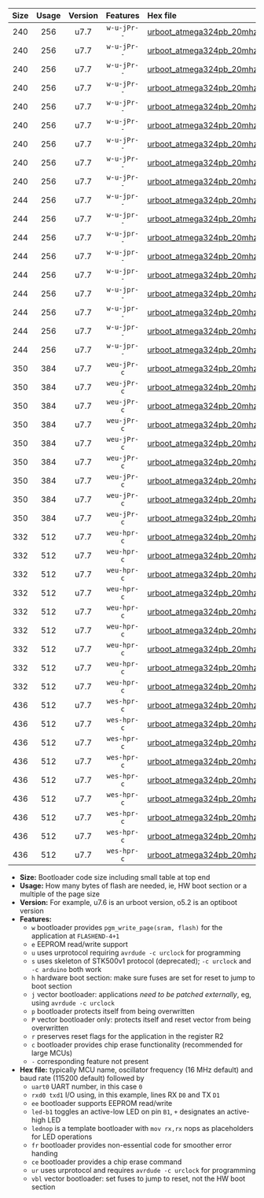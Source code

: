 |Size|Usage|Version|Features|Hex file|
|:-:|:-:|:-:|:-:|:--|
|240|256|u7.7|`w-u-jPr--`|[urboot_atmega324pb_20mhz_115200bps_uart0_rxd0_txd1_led+b0_ur_vbl.hex](https://raw.githubusercontent.com/stefanrueger/urboot.hex/main/mcus/atmega324pb/fcpu_20mhz/115200_bps/urboot_atmega324pb_20mhz_115200bps_uart0_rxd0_txd1_led+b0_ur_vbl.hex)|
|240|256|u7.7|`w-u-jPr--`|[urboot_atmega324pb_20mhz_115200bps_uart0_rxd0_txd1_led+b7_ur_vbl.hex](https://raw.githubusercontent.com/stefanrueger/urboot.hex/main/mcus/atmega324pb/fcpu_20mhz/115200_bps/urboot_atmega324pb_20mhz_115200bps_uart0_rxd0_txd1_led+b7_ur_vbl.hex)|
|240|256|u7.7|`w-u-jPr--`|[urboot_atmega324pb_20mhz_115200bps_uart0_rxd0_txd1_lednop_ur_vbl.hex](https://raw.githubusercontent.com/stefanrueger/urboot.hex/main/mcus/atmega324pb/fcpu_20mhz/115200_bps/urboot_atmega324pb_20mhz_115200bps_uart0_rxd0_txd1_lednop_ur_vbl.hex)|
|240|256|u7.7|`w-u-jPr--`|[urboot_atmega324pb_20mhz_115200bps_uart1_rxd2_txd3_led+b0_ur_vbl.hex](https://raw.githubusercontent.com/stefanrueger/urboot.hex/main/mcus/atmega324pb/fcpu_20mhz/115200_bps/urboot_atmega324pb_20mhz_115200bps_uart1_rxd2_txd3_led+b0_ur_vbl.hex)|
|240|256|u7.7|`w-u-jPr--`|[urboot_atmega324pb_20mhz_115200bps_uart1_rxd2_txd3_led+b7_ur_vbl.hex](https://raw.githubusercontent.com/stefanrueger/urboot.hex/main/mcus/atmega324pb/fcpu_20mhz/115200_bps/urboot_atmega324pb_20mhz_115200bps_uart1_rxd2_txd3_led+b7_ur_vbl.hex)|
|240|256|u7.7|`w-u-jPr--`|[urboot_atmega324pb_20mhz_115200bps_uart1_rxd2_txd3_lednop_ur_vbl.hex](https://raw.githubusercontent.com/stefanrueger/urboot.hex/main/mcus/atmega324pb/fcpu_20mhz/115200_bps/urboot_atmega324pb_20mhz_115200bps_uart1_rxd2_txd3_lednop_ur_vbl.hex)|
|240|256|u7.7|`w-u-jPr--`|[urboot_atmega324pb_20mhz_115200bps_uart2_rxe2_txe3_led+b0_ur_vbl.hex](https://raw.githubusercontent.com/stefanrueger/urboot.hex/main/mcus/atmega324pb/fcpu_20mhz/115200_bps/urboot_atmega324pb_20mhz_115200bps_uart2_rxe2_txe3_led+b0_ur_vbl.hex)|
|240|256|u7.7|`w-u-jPr--`|[urboot_atmega324pb_20mhz_115200bps_uart2_rxe2_txe3_led+b7_ur_vbl.hex](https://raw.githubusercontent.com/stefanrueger/urboot.hex/main/mcus/atmega324pb/fcpu_20mhz/115200_bps/urboot_atmega324pb_20mhz_115200bps_uart2_rxe2_txe3_led+b7_ur_vbl.hex)|
|240|256|u7.7|`w-u-jPr--`|[urboot_atmega324pb_20mhz_115200bps_uart2_rxe2_txe3_lednop_ur_vbl.hex](https://raw.githubusercontent.com/stefanrueger/urboot.hex/main/mcus/atmega324pb/fcpu_20mhz/115200_bps/urboot_atmega324pb_20mhz_115200bps_uart2_rxe2_txe3_lednop_ur_vbl.hex)|
|244|256|u7.7|`w-u-jpr--`|[urboot_atmega324pb_20mhz_115200bps_uart0_rxd0_txd1_led+b0_fr_ur_vbl.hex](https://raw.githubusercontent.com/stefanrueger/urboot.hex/main/mcus/atmega324pb/fcpu_20mhz/115200_bps/urboot_atmega324pb_20mhz_115200bps_uart0_rxd0_txd1_led+b0_fr_ur_vbl.hex)|
|244|256|u7.7|`w-u-jpr--`|[urboot_atmega324pb_20mhz_115200bps_uart0_rxd0_txd1_led+b7_fr_ur_vbl.hex](https://raw.githubusercontent.com/stefanrueger/urboot.hex/main/mcus/atmega324pb/fcpu_20mhz/115200_bps/urboot_atmega324pb_20mhz_115200bps_uart0_rxd0_txd1_led+b7_fr_ur_vbl.hex)|
|244|256|u7.7|`w-u-jpr--`|[urboot_atmega324pb_20mhz_115200bps_uart0_rxd0_txd1_lednop_fr_ur_vbl.hex](https://raw.githubusercontent.com/stefanrueger/urboot.hex/main/mcus/atmega324pb/fcpu_20mhz/115200_bps/urboot_atmega324pb_20mhz_115200bps_uart0_rxd0_txd1_lednop_fr_ur_vbl.hex)|
|244|256|u7.7|`w-u-jpr--`|[urboot_atmega324pb_20mhz_115200bps_uart1_rxd2_txd3_led+b0_fr_ur_vbl.hex](https://raw.githubusercontent.com/stefanrueger/urboot.hex/main/mcus/atmega324pb/fcpu_20mhz/115200_bps/urboot_atmega324pb_20mhz_115200bps_uart1_rxd2_txd3_led+b0_fr_ur_vbl.hex)|
|244|256|u7.7|`w-u-jpr--`|[urboot_atmega324pb_20mhz_115200bps_uart1_rxd2_txd3_led+b7_fr_ur_vbl.hex](https://raw.githubusercontent.com/stefanrueger/urboot.hex/main/mcus/atmega324pb/fcpu_20mhz/115200_bps/urboot_atmega324pb_20mhz_115200bps_uart1_rxd2_txd3_led+b7_fr_ur_vbl.hex)|
|244|256|u7.7|`w-u-jpr--`|[urboot_atmega324pb_20mhz_115200bps_uart1_rxd2_txd3_lednop_fr_ur_vbl.hex](https://raw.githubusercontent.com/stefanrueger/urboot.hex/main/mcus/atmega324pb/fcpu_20mhz/115200_bps/urboot_atmega324pb_20mhz_115200bps_uart1_rxd2_txd3_lednop_fr_ur_vbl.hex)|
|244|256|u7.7|`w-u-jpr--`|[urboot_atmega324pb_20mhz_115200bps_uart2_rxe2_txe3_led+b0_fr_ur_vbl.hex](https://raw.githubusercontent.com/stefanrueger/urboot.hex/main/mcus/atmega324pb/fcpu_20mhz/115200_bps/urboot_atmega324pb_20mhz_115200bps_uart2_rxe2_txe3_led+b0_fr_ur_vbl.hex)|
|244|256|u7.7|`w-u-jpr--`|[urboot_atmega324pb_20mhz_115200bps_uart2_rxe2_txe3_led+b7_fr_ur_vbl.hex](https://raw.githubusercontent.com/stefanrueger/urboot.hex/main/mcus/atmega324pb/fcpu_20mhz/115200_bps/urboot_atmega324pb_20mhz_115200bps_uart2_rxe2_txe3_led+b7_fr_ur_vbl.hex)|
|244|256|u7.7|`w-u-jpr--`|[urboot_atmega324pb_20mhz_115200bps_uart2_rxe2_txe3_lednop_fr_ur_vbl.hex](https://raw.githubusercontent.com/stefanrueger/urboot.hex/main/mcus/atmega324pb/fcpu_20mhz/115200_bps/urboot_atmega324pb_20mhz_115200bps_uart2_rxe2_txe3_lednop_fr_ur_vbl.hex)|
|350|384|u7.7|`weu-jPr-c`|[urboot_atmega324pb_20mhz_115200bps_uart0_rxd0_txd1_ee_led+b0_fr_ce_ur_vbl.hex](https://raw.githubusercontent.com/stefanrueger/urboot.hex/main/mcus/atmega324pb/fcpu_20mhz/115200_bps/urboot_atmega324pb_20mhz_115200bps_uart0_rxd0_txd1_ee_led+b0_fr_ce_ur_vbl.hex)|
|350|384|u7.7|`weu-jPr-c`|[urboot_atmega324pb_20mhz_115200bps_uart0_rxd0_txd1_ee_led+b7_fr_ce_ur_vbl.hex](https://raw.githubusercontent.com/stefanrueger/urboot.hex/main/mcus/atmega324pb/fcpu_20mhz/115200_bps/urboot_atmega324pb_20mhz_115200bps_uart0_rxd0_txd1_ee_led+b7_fr_ce_ur_vbl.hex)|
|350|384|u7.7|`weu-jPr-c`|[urboot_atmega324pb_20mhz_115200bps_uart0_rxd0_txd1_ee_lednop_fr_ce_ur_vbl.hex](https://raw.githubusercontent.com/stefanrueger/urboot.hex/main/mcus/atmega324pb/fcpu_20mhz/115200_bps/urboot_atmega324pb_20mhz_115200bps_uart0_rxd0_txd1_ee_lednop_fr_ce_ur_vbl.hex)|
|350|384|u7.7|`weu-jPr-c`|[urboot_atmega324pb_20mhz_115200bps_uart1_rxd2_txd3_ee_led+b0_fr_ce_ur_vbl.hex](https://raw.githubusercontent.com/stefanrueger/urboot.hex/main/mcus/atmega324pb/fcpu_20mhz/115200_bps/urboot_atmega324pb_20mhz_115200bps_uart1_rxd2_txd3_ee_led+b0_fr_ce_ur_vbl.hex)|
|350|384|u7.7|`weu-jPr-c`|[urboot_atmega324pb_20mhz_115200bps_uart1_rxd2_txd3_ee_led+b7_fr_ce_ur_vbl.hex](https://raw.githubusercontent.com/stefanrueger/urboot.hex/main/mcus/atmega324pb/fcpu_20mhz/115200_bps/urboot_atmega324pb_20mhz_115200bps_uart1_rxd2_txd3_ee_led+b7_fr_ce_ur_vbl.hex)|
|350|384|u7.7|`weu-jPr-c`|[urboot_atmega324pb_20mhz_115200bps_uart1_rxd2_txd3_ee_lednop_fr_ce_ur_vbl.hex](https://raw.githubusercontent.com/stefanrueger/urboot.hex/main/mcus/atmega324pb/fcpu_20mhz/115200_bps/urboot_atmega324pb_20mhz_115200bps_uart1_rxd2_txd3_ee_lednop_fr_ce_ur_vbl.hex)|
|350|384|u7.7|`weu-jPr-c`|[urboot_atmega324pb_20mhz_115200bps_uart2_rxe2_txe3_ee_led+b0_fr_ce_ur_vbl.hex](https://raw.githubusercontent.com/stefanrueger/urboot.hex/main/mcus/atmega324pb/fcpu_20mhz/115200_bps/urboot_atmega324pb_20mhz_115200bps_uart2_rxe2_txe3_ee_led+b0_fr_ce_ur_vbl.hex)|
|350|384|u7.7|`weu-jPr-c`|[urboot_atmega324pb_20mhz_115200bps_uart2_rxe2_txe3_ee_led+b7_fr_ce_ur_vbl.hex](https://raw.githubusercontent.com/stefanrueger/urboot.hex/main/mcus/atmega324pb/fcpu_20mhz/115200_bps/urboot_atmega324pb_20mhz_115200bps_uart2_rxe2_txe3_ee_led+b7_fr_ce_ur_vbl.hex)|
|350|384|u7.7|`weu-jPr-c`|[urboot_atmega324pb_20mhz_115200bps_uart2_rxe2_txe3_ee_lednop_fr_ce_ur_vbl.hex](https://raw.githubusercontent.com/stefanrueger/urboot.hex/main/mcus/atmega324pb/fcpu_20mhz/115200_bps/urboot_atmega324pb_20mhz_115200bps_uart2_rxe2_txe3_ee_lednop_fr_ce_ur_vbl.hex)|
|332|512|u7.7|`weu-hpr-c`|[urboot_atmega324pb_20mhz_115200bps_uart0_rxd0_txd1_ee_led+b0_fr_ce_ur.hex](https://raw.githubusercontent.com/stefanrueger/urboot.hex/main/mcus/atmega324pb/fcpu_20mhz/115200_bps/urboot_atmega324pb_20mhz_115200bps_uart0_rxd0_txd1_ee_led+b0_fr_ce_ur.hex)|
|332|512|u7.7|`weu-hpr-c`|[urboot_atmega324pb_20mhz_115200bps_uart0_rxd0_txd1_ee_led+b7_fr_ce_ur.hex](https://raw.githubusercontent.com/stefanrueger/urboot.hex/main/mcus/atmega324pb/fcpu_20mhz/115200_bps/urboot_atmega324pb_20mhz_115200bps_uart0_rxd0_txd1_ee_led+b7_fr_ce_ur.hex)|
|332|512|u7.7|`weu-hpr-c`|[urboot_atmega324pb_20mhz_115200bps_uart0_rxd0_txd1_ee_lednop_fr_ce_ur.hex](https://raw.githubusercontent.com/stefanrueger/urboot.hex/main/mcus/atmega324pb/fcpu_20mhz/115200_bps/urboot_atmega324pb_20mhz_115200bps_uart0_rxd0_txd1_ee_lednop_fr_ce_ur.hex)|
|332|512|u7.7|`weu-hpr-c`|[urboot_atmega324pb_20mhz_115200bps_uart1_rxd2_txd3_ee_led+b0_fr_ce_ur.hex](https://raw.githubusercontent.com/stefanrueger/urboot.hex/main/mcus/atmega324pb/fcpu_20mhz/115200_bps/urboot_atmega324pb_20mhz_115200bps_uart1_rxd2_txd3_ee_led+b0_fr_ce_ur.hex)|
|332|512|u7.7|`weu-hpr-c`|[urboot_atmega324pb_20mhz_115200bps_uart1_rxd2_txd3_ee_led+b7_fr_ce_ur.hex](https://raw.githubusercontent.com/stefanrueger/urboot.hex/main/mcus/atmega324pb/fcpu_20mhz/115200_bps/urboot_atmega324pb_20mhz_115200bps_uart1_rxd2_txd3_ee_led+b7_fr_ce_ur.hex)|
|332|512|u7.7|`weu-hpr-c`|[urboot_atmega324pb_20mhz_115200bps_uart1_rxd2_txd3_ee_lednop_fr_ce_ur.hex](https://raw.githubusercontent.com/stefanrueger/urboot.hex/main/mcus/atmega324pb/fcpu_20mhz/115200_bps/urboot_atmega324pb_20mhz_115200bps_uart1_rxd2_txd3_ee_lednop_fr_ce_ur.hex)|
|332|512|u7.7|`weu-hpr-c`|[urboot_atmega324pb_20mhz_115200bps_uart2_rxe2_txe3_ee_led+b0_fr_ce_ur.hex](https://raw.githubusercontent.com/stefanrueger/urboot.hex/main/mcus/atmega324pb/fcpu_20mhz/115200_bps/urboot_atmega324pb_20mhz_115200bps_uart2_rxe2_txe3_ee_led+b0_fr_ce_ur.hex)|
|332|512|u7.7|`weu-hpr-c`|[urboot_atmega324pb_20mhz_115200bps_uart2_rxe2_txe3_ee_led+b7_fr_ce_ur.hex](https://raw.githubusercontent.com/stefanrueger/urboot.hex/main/mcus/atmega324pb/fcpu_20mhz/115200_bps/urboot_atmega324pb_20mhz_115200bps_uart2_rxe2_txe3_ee_led+b7_fr_ce_ur.hex)|
|332|512|u7.7|`weu-hpr-c`|[urboot_atmega324pb_20mhz_115200bps_uart2_rxe2_txe3_ee_lednop_fr_ce_ur.hex](https://raw.githubusercontent.com/stefanrueger/urboot.hex/main/mcus/atmega324pb/fcpu_20mhz/115200_bps/urboot_atmega324pb_20mhz_115200bps_uart2_rxe2_txe3_ee_lednop_fr_ce_ur.hex)|
|436|512|u7.7|`wes-hpr-c`|[urboot_atmega324pb_20mhz_115200bps_uart0_rxd0_txd1_ee_led+b0_fr_ce.hex](https://raw.githubusercontent.com/stefanrueger/urboot.hex/main/mcus/atmega324pb/fcpu_20mhz/115200_bps/urboot_atmega324pb_20mhz_115200bps_uart0_rxd0_txd1_ee_led+b0_fr_ce.hex)|
|436|512|u7.7|`wes-hpr-c`|[urboot_atmega324pb_20mhz_115200bps_uart0_rxd0_txd1_ee_led+b7_fr_ce.hex](https://raw.githubusercontent.com/stefanrueger/urboot.hex/main/mcus/atmega324pb/fcpu_20mhz/115200_bps/urboot_atmega324pb_20mhz_115200bps_uart0_rxd0_txd1_ee_led+b7_fr_ce.hex)|
|436|512|u7.7|`wes-hpr-c`|[urboot_atmega324pb_20mhz_115200bps_uart0_rxd0_txd1_ee_lednop_fr_ce.hex](https://raw.githubusercontent.com/stefanrueger/urboot.hex/main/mcus/atmega324pb/fcpu_20mhz/115200_bps/urboot_atmega324pb_20mhz_115200bps_uart0_rxd0_txd1_ee_lednop_fr_ce.hex)|
|436|512|u7.7|`wes-hpr-c`|[urboot_atmega324pb_20mhz_115200bps_uart1_rxd2_txd3_ee_led+b0_fr_ce.hex](https://raw.githubusercontent.com/stefanrueger/urboot.hex/main/mcus/atmega324pb/fcpu_20mhz/115200_bps/urboot_atmega324pb_20mhz_115200bps_uart1_rxd2_txd3_ee_led+b0_fr_ce.hex)|
|436|512|u7.7|`wes-hpr-c`|[urboot_atmega324pb_20mhz_115200bps_uart1_rxd2_txd3_ee_led+b7_fr_ce.hex](https://raw.githubusercontent.com/stefanrueger/urboot.hex/main/mcus/atmega324pb/fcpu_20mhz/115200_bps/urboot_atmega324pb_20mhz_115200bps_uart1_rxd2_txd3_ee_led+b7_fr_ce.hex)|
|436|512|u7.7|`wes-hpr-c`|[urboot_atmega324pb_20mhz_115200bps_uart1_rxd2_txd3_ee_lednop_fr_ce.hex](https://raw.githubusercontent.com/stefanrueger/urboot.hex/main/mcus/atmega324pb/fcpu_20mhz/115200_bps/urboot_atmega324pb_20mhz_115200bps_uart1_rxd2_txd3_ee_lednop_fr_ce.hex)|
|436|512|u7.7|`wes-hpr-c`|[urboot_atmega324pb_20mhz_115200bps_uart2_rxe2_txe3_ee_led+b0_fr_ce.hex](https://raw.githubusercontent.com/stefanrueger/urboot.hex/main/mcus/atmega324pb/fcpu_20mhz/115200_bps/urboot_atmega324pb_20mhz_115200bps_uart2_rxe2_txe3_ee_led+b0_fr_ce.hex)|
|436|512|u7.7|`wes-hpr-c`|[urboot_atmega324pb_20mhz_115200bps_uart2_rxe2_txe3_ee_led+b7_fr_ce.hex](https://raw.githubusercontent.com/stefanrueger/urboot.hex/main/mcus/atmega324pb/fcpu_20mhz/115200_bps/urboot_atmega324pb_20mhz_115200bps_uart2_rxe2_txe3_ee_led+b7_fr_ce.hex)|
|436|512|u7.7|`wes-hpr-c`|[urboot_atmega324pb_20mhz_115200bps_uart2_rxe2_txe3_ee_lednop_fr_ce.hex](https://raw.githubusercontent.com/stefanrueger/urboot.hex/main/mcus/atmega324pb/fcpu_20mhz/115200_bps/urboot_atmega324pb_20mhz_115200bps_uart2_rxe2_txe3_ee_lednop_fr_ce.hex)|

- **Size:** Bootloader code size including small table at top end
- **Usage:** How many bytes of flash are needed, ie, HW boot section or a multiple of the page size
- **Version:** For example, u7.6 is an urboot version, o5.2 is an optiboot version
- **Features:**
  + `w` bootloader provides `pgm_write_page(sram, flash)` for the application at `FLASHEND-4+1`
  + `e` EEPROM read/write support
  + `u` uses urprotocol requiring `avrdude -c urclock` for programming
  + `s` uses skeleton of STK500v1 protocol (deprecated); `-c urclock` and `-c arduino` both work
  + `h` hardware boot section: make sure fuses are set for reset to jump to boot section
  + `j` vector bootloader: applications *need to be patched externally*, eg, using `avrdude -c urclock`
  + `p` bootloader protects itself from being overwritten
  + `P` vector bootloader only: protects itself and reset vector from being overwritten
  + `r` preserves reset flags for the application in the register R2
  + `c` bootloader provides chip erase functionality (recommended for large MCUs)
  + `-` corresponding feature not present
- **Hex file:** typically MCU name, oscillator frequency (16 MHz default) and baud rate (115200 default) followed by
  + `uart0` UART number, in this case `0`
  + `rxd0 txd1` I/O using, in this example, lines RX `D0` and TX `D1`
  + `ee` bootloader supports EEPROM read/write
  + `led-b1` toggles an active-low LED on pin `B1`, `+` designates an active-high LED
  + `lednop` is a template bootloader with `mov rx,rx` nops as placeholders for LED operations
  + `fr` bootloader provides non-essential code for smoother error handing
  + `ce` bootloader provides a chip erase command
  + `ur` uses urprotocol and requires `avrdude -c urclock` for programming
  + `vbl` vector bootloader: set fuses to jump to reset, not the HW boot section
